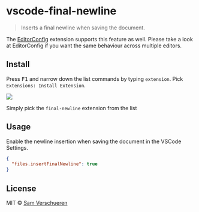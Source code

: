 # vscode-final-newline

> Inserts a final newline when saving the document.

The [EditorConfig](https://marketplace.visualstudio.com/items?itemName=EditorConfig.EditorConfig) extension supports this feature as well. Please take a look at EditorConfig
if you want the same behaviour across multiple editors.

## Install

Press <kbd>F1</kbd> and narrow down the list commands by typing `extension`. Pick `Extensions: Install Extension`.

![](https://github.com/SamVerschueren/vscode-final-newline/raw/master/screenshot.png)

Simply pick the `final-newline` extension from the list

## Usage

Enable the newline insertion when saving the document in the VSCode Settings.

```json
{
  "files.insertFinalNewline": true
}
```

## License

MIT © [Sam Verschueren](http://github.com/SamVerschueren)
